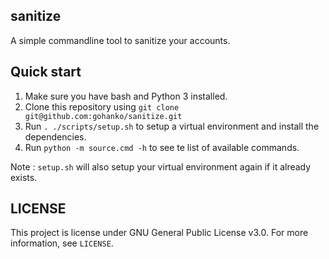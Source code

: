## sanitize
A simple commandline tool to sanitize your accounts.

## Quick start

1. Make sure you have bash and Python 3 installed.
2. Clone this repository using `git clone git@github.com:gohanko/sanitize.git`
3. Run `. ./scripts/setup.sh` to setup a virtual environment and install the dependencies.
4. Run `python -m source.cmd -h` to see te list of available commands.

Note : `setup.sh` will also setup your virtual environment again if it already exists.

## LICENSE
This project is license under GNU General Public License v3.0. For more information, see `LICENSE`.